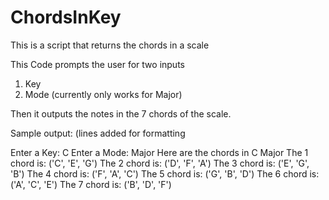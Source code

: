 # ChordsInKey
This is a script that returns the chords in a scale

This Code prompts the user for two inputs
  1. Key
  2. Mode (currently only works for Major)
  
Then it outputs the notes in the 7 chords of the scale.

Sample output: (lines added for formatting 

Enter a Key: C
Enter a Mode: Major
Here are the chords in C Major
The 1 chord is: ('C', 'E', 'G')
The 2 chord is: ('D', 'F', 'A')
The 3 chord is: ('E', 'G', 'B')
The 4 chord is: ('F', 'A', 'C')
The 5 chord is: ('G', 'B', 'D')
The 6 chord is: ('A', 'C', 'E')
The 7 chord is: ('B', 'D', 'F')
